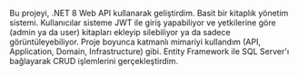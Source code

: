 Bu projeyi, .NET 8 Web API kullanarak geliştirdim. Basit bir kitaplık yönetim sistemi.
Kullanıcılar sisteme JWT ile giriş yapabiliyor ve yetkilerine göre (admin ya da user) kitapları ekleyip silebiliyor ya da sadece görüntüleyebiliyor. 
Proje boyunca katmanlı mimariyi kullandım (API, Application, Domain, Infrastructure) gibi.
Entity Framework ile SQL Server'ı bağlayarak CRUD işlemlerini gerçekleştirdim.

